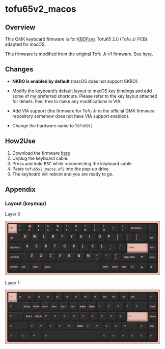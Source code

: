 # tofu65v2_macos

## Overview

This QMK keyboard firmware is for [KBDFans](https://kbdfans.com) Tofu65 2.0 (Tofu Jr PCB) adapted for macOS.

This firmware is modified from the original Tofu Jr v1 firmware. See [here](https://github.com/qmk/qmk_firmware/tree/master/keyboards/dztech/tofu/jr).

## Changes

- **NKRO is enabled by default** (macOS does not support 6KRO).
- Modify the keyboard’s default layout to macOS key bindings and add some of my preferred shortcuts. Please refer to the key layout attached for details. Feel free to make any modifications in VIA.
- Add VIA support (the firmware for Tofu Jr in the official QMK firmware repository somehow does not have VIA support enabled).

- Change the hardware name to `TOFU65V2`

## How2Use

1. Download the firmware [here](https://github.com/JerryZhangZZY/tofu65v2_macos/releases/latest/download/tofu65v2_macos.uf2)
2. Unplug the keyboard cable.
3. Press and hold <kbd>ESC</kbd> while reconnecting the keyboard cable.
4. Paste `tofu65v2_macos.uf2` into the pop-up drive.
5. The keyboard will reboot and you are ready to go.

## Appendix

### Layout (keymap)

Layer 0:

![keymap_0](./keymap_images/keymap_0.png)

Layer 1:

![keymap_1](./keymap_images/keymap_1.png)
